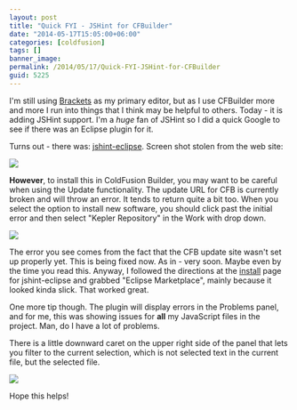 ```yaml
---
layout: post
title: "Quick FYI - JSHint for CFBuilder"
date: "2014-05-17T15:05:00+06:00"
categories: [coldfusion]
tags: []
banner_image: 
permalink: /2014/05/17/Quick-FYI-JSHint-for-CFBuilder
guid: 5225
---
```


<p>
I'm still using <a href="http://brackets.io">Brackets</a> as my primary editor, but as I use CFBuilder more and more I run into things that I think may be helpful to others. Today - it is adding JSHint support. I'm a <i>huge</i> fan of JSHint so I did a quick Google to see if there was an Eclipse plugin for it.
</p>
<!--more-->
<p>
Turns out - there was: <a href="http://github.eclipsesource.com/jshint-eclipse/">jshint-eclipse</a>. Screen shot stolen from the web site:
</p>

<p>
<img src="https://static.raymondcamden.com/images/screenshot88.png" />
</p>

<p>
<strong>However</strong>, to install this in ColdFusion Builder, you may want to be careful when using the Update functionality. The update URL for CFB is currently broken and will throw an error. It tends to return quite a bit too. When you select the option to install new software, you should click past the initial error and then select "Kepler Repository" in the Work with drop down.
</p>

<p>
<img src="https://static.raymondcamden.com/images/s114.png" />
</p>

<p>
The error you see comes from the fact that the CFB update site wasn't set up properly yet. This is being fixed now. As in - very soon. Maybe even by the time you read this. Anyway, I followed the directions at the <a href="http://github.eclipsesource.com/jshint-eclipse/install.html">install</a> page for jshint-eclipse and grabbed "Eclipse Marketplace", mainly because it looked kinda slick. That worked great. 
</p>

<p>
One more tip though. The plugin will display errors in the Problems panel, and for me, this was showing issues for <strong>all</strong> my JavaScript files in the project. Man, do I have a lot of problems. 
</p>

<p>
There is a little downward caret on the upper right side of the panel that lets you filter to the current selection, which is not selected text in the current file, but the selected file.
</p>

<p>
<img src="https://static.raymondcamden.com/images/Screen Shot 2014-05-17 at 1.29.23 PM.png" />
</p>

<p>
Hope this helps!
</p>